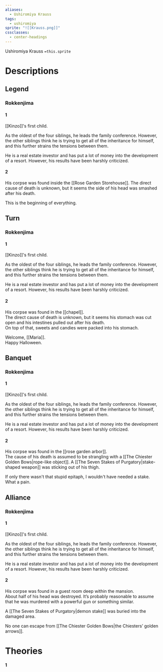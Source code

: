 ```yaml
---
aliases:
  - Ushiromiya Krauss
tags:
  - ushiromiya
sprite: "![[Krauss.png]]"
cssclasses:
  - center-headings
---
```

Ushiromiya Krauss
`=this.sprite`

# Descriptions

## Legend
### Rokkenjima
#### 1
[[Kinzo]]'s first child.

As the oldest of the four siblings, he leads the family conference. However, the other siblings think he is trying to get all of the inheritance for himself, and this further strains the tensions between them.

He is a real estate investor and has put a lot of money into the development of a resort. However, his results have been harshly criticized.
#### 2
His corpse was found inside the [[Rose Garden Storehouse]]. The direct cause of death is unknown, but it seems the side of his head was smashed after his death.

This is the beginning of everything.

## Turn
### Rokkenjima
#### 1
[[Kinzo]]'s first child.

As the oldest of the four siblings, he leads the family conference. However, the other siblings think he is trying to get all of the inheritance for himself, and this further strains the tensions between them.

He is a real estate investor and has put a lot of money into the development of a resort. However, his results have been harshly criticized.
#### 2
His corpse was found in the [[chapel]].  
The direct cause of death is unknown, but it seems his stomach was cut open and his intestines pulled out after his death.  
On top of that, sweets and candies were packed into his stomach.  

Welcome, [[Maria]].  
Happy Halloween.
## Banquet
### Rokkenjima
#### 1
[[Kinzo]]'s first child.

As the oldest of the four siblings, he leads the family conference. However, the other siblings think he is trying to get all of the inheritance for himself, and this further strains the tensions between them.

He is a real estate investor and has put a lot of money into the development of a resort. However, his results have been harshly criticized.
#### 2
His corpse was found in the [[rose garden arbor]].  
The cause of his death is assumed to be strangling with a [[The Chiester Golden Bows|rope-like object]]. A [[The Seven Stakes of Purgatory|stake-shaped weapon]] was sticking out of his thigh.  

If only there wasn't that stupid epitaph, I wouldn't have needed a stake. What a pain.
## Alliance
### Rokkenjima
#### 1
[[Kinzo]]'s first child.

As the oldest of the four siblings, he leads the family conference. However, the other siblings think he is trying to get all of the inheritance for himself, and this further strains the tensions between them.

He is a real estate investor and has put a lot of money into the development of a resort. However, his results have been harshly criticized.
#### 2
His corpse was found in a guest room deep within the mansion.  
About half of his head was destroyed. It’s probably reasonable to assume that he was murdered with a powerful gun or something similar.  

A [[The Seven Stakes of Purgatory|demon stake]] was buried into the damaged area.  

No one can escape from [[The Chiester Golden Bows|the Chiesters’ golden arrows]].
# Theories
#### 1